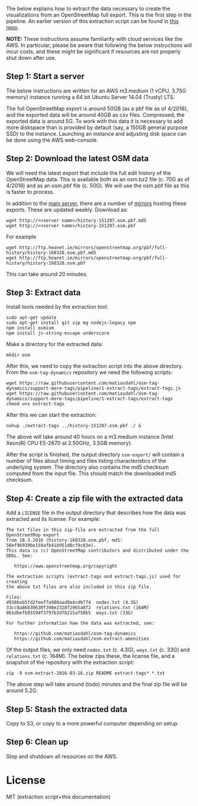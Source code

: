 The below explains how to extract the data necessary to create the visualizations from an OpenStreetMap full export. This is the first step in the pipeline. An earlier version of this extraction script can be found in [this repo](https://github.com/matiasdahl/osm-extract-amenities).

**NOTE:** These instructions assume familiarity with cloud services like the AWS. In particular, please be aware that following the below instructions will incur costs, and these might be significant if resources are not properly shut down after use.

## Step 1: Start a server

The below instructions are written for an AWS m3.medium (1 vCPU, 3.75G memory) instance running a 64 bit Ubuntu Server 14.04 (Trusty) LTS.

The full OpenStreetMap export is around 50GB (as a pbf file as of 4/2016), and the exported data will be around 40GB as csv files. Compressed, the exported data is around 5G. To work with this data it is necessary to add more diskspace than is provided by default (say, a 150GB general purpose SSD) to the instance. Launching an instance and adjusting disk space can be done using the AWS web-console.

## Step 2: Download the latest OSM data

We will need the latest export that include the full edit history of the OpenStreetMap data. This is available both as an osm.bz2 file (c. 70G as of 4/2016) and as an osm.pbf file (c. 50G). We will use the osm.pbf file as this is faster to process.

In addition to the [main server](http://planet.openstreetmap.org/planet/full-history/), there are a number of [mirrors](http://wiki.openstreetmap.org/wiki/Planet.osm) hosting these exports. These are updated weekly. Download as:

```
wget http://<<server name>/history-151207.osm.pbf.md5   
wget http://<<server name>/history-151207.osm.pbf
```

For example

```
wget http://ftp.heanet.ie/mirrors/openstreetmap.org/pbf/full-history/history-160328.osm.pbf.md5
wget http://ftp.heanet.ie/mirrors/openstreetmap.org/pbf/full-history/history-160328.osm.pbf
```

This can take around 20 minutes.

## Step 3: Extract data

Install tools needed by the extraction tool:

```
sudo apt-get update
sudo apt-get install git zip mg nodejs-legacy npm
npm install osmium
npm install js-string-escape underscore
```

Make a directory for the extracted data:

```
mkdir osm
```

After this, we need to copy the extraction script into the above directory. From the `osm-tag-dynamics` repository we need the following scripts:

```
wget https://raw.githubusercontent.com/matiasdahl/osm-tag-dynamics/support-more-tags/pipeline/1-extract-tags/extract-tags.js
wget https://raw.githubusercontent.com/matiasdahl/osm-tag-dynamics/support-more-tags/pipeline/1-extract-tags/extract-tags
chmod u+x extract-tags
```

After this we can start the extraction:

```
nohup ./extract-tags ../history-151207.osm.pbf ./ &
```

The above will take around 40 hours on a m3.medium instance (Intel Xeon(R) CPU E5-2670 at 2.50GHz, 3.5GB memory).

After the script is finished, the output directory `osm-export/` will contain a number of files about timing and files listing characteristics of the underlying system. The directory also contains the md5 checksum computed from the input file. This should match the downloaded md5 checksum.

## Step 4: Create a zip file with the extracted data

Add a `LICENSE` file in the output directory that describes how the data was extracted and its license. For example:

```
The txt files in this zip-file are extracted from the full OpenStreetMap export
from 28.3.2016 (history-160328.osm.pbf, md5: 56ef96939be159afb41b951d0cf9c83e).
This data is (c) OpenStreetMap contributors and distributed under the ODbL. See:

   https://www.openstreetmap.org/copyright
   
The extraction scripts (extract-tags and extract-tags.js) used for creating 
the above txt files are also included in this zip file.

Files:
d938bab5fd2feef7a986aad9a4cdb774  nodes.txt (4.3G)
33cc8a86b30630f398e2328f2965a8f2  relations.txt (164M)
0b1dbefb93194f3797b3d7b215af58b5  ways.txt (33G)

For further information how the data was extracted, see:

   https://github.com/matiasdahl/osm-tag-dynamics
   https://github.com/matiasdahl/osm-extract-amenities

```

Of the output files, we only need `nodes.txt` (c. 4.3G), `ways.txt` (c. 33G) and `relations.txt` (c. 164M). The below zips these, the license file, and a snapshot of the repository with the extraction script:

```
zip -9 osm-extract-2016-03-16.zip README extract-tags* *.txt
```

The above step will take around (todo) minutes and the final zip file will be around 5.2G.

## Step 5: Stash the extracted data

Copy to S3, or copy to a more powerful computer depending on setup. 

## Step 6: Clean up

Stop and shutdown all resources on the AWS.

# License

MIT (extraction script+this documentation)
